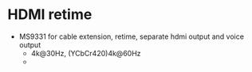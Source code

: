 # HDMI retime

- MS9331 for cable extension, retime, separate hdmi output and voice output
	- 4k@30Hz, (YCbCr420)4k@60Hz
	- 